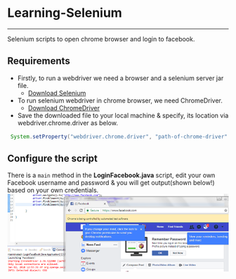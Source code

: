 # Learning-Selenium

-----
Selenium scripts to open chrome browser and login to facebook.<br >
## Requirements ##
* Firstly, to run a webdriver we need a browser and a selenium server jar file.<br >
  * [Download Selenium](http://www.seleniumhq.org/download/) <br >
* To run selenium webdriver in chrome browser, we need ChromeDriver.<br >
  * [Download ChromeDriver](https://sites.google.com/a/chromium.org/chromedriver/downloads)<br >
* Save the downloaded file to your local machine & specify, its location via webdriver.chrome.driver as below.<br >
 ```java
  System.setProperty("webdriver.chrome.driver", "path-of-chrome-driver" + "chromedriver.exe");
 ``` 
 ## Configure the script ##
 There is a ``` main ``` method in the **LoginFacebook.java** script, edit your own Facebook username and password & you will get output(shown below!) based on your own credentials.<br >
 ![Screenshot](LoginFacebook.png)
 
